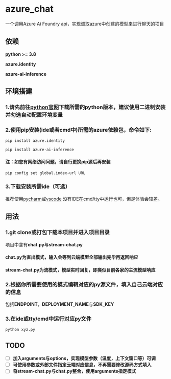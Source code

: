 # azure_chat
一个调用Azure Ai Foundry api，实现调取azure中创建的模型来进行聊天的项目

## 依赖
**python >= 3.8**

**azure.identity**

**azure-ai-inference**

## 环境搭建
### 1.请先前往[python官网](https://www.python.org/downloads/)下载所需的python版本，建议使用二进制安装并勾选自动配置环境变量

### 2.使用pip安装(ide或者cmd中)所需的azure依赖包，命令如下:

`pip install azure.identity`

`pip install azure-ai-inference`

#### 注：如您有网络访问问题，请自行更换pip源后再安装

`pip config set global.index-url URL`

### 3.下载安装所需ide（可选）
推荐使用[pycharm](https://www.jetbrains.com/pycharm/download)或[vscode](https://code.visualstudio.com/)
没有IDE在cmd/tty中运行也可，但是体验会较差。

## 用法
### 1.git clone或打包下载本项目并进入项目目录
项目中含有**chat.py**与**stream-chat.py**
#### chat.py为直出模式，输入会等到云端模型全部输出完毕再返回响应
#### stream-chat.py为流模式，模型实时回复，即类似目前各家的主流模型响应

### 2.根据你所需要使用的模式编辑对应的py源文件，填入自己云端对应的信息
包括**ENDPOINT**，**DEPLOYMENT_NAME**与**SDK_KEY**

### 3.在ide或tty/cmd中运行对应py文件
`python xyz.py`

## TODO
- [ ] **加入arguments与options，实现模型参数（温度，上下文窗口等）可调**
- [ ] **可使用参数或外部文件指定云端对应信息，不再需要修改源码方式填入**
- [ ] **将stream-chat.py与chat.py整合，使用arguments指定模式**
